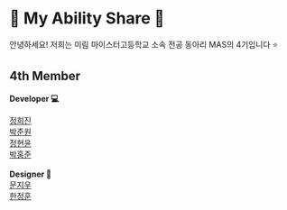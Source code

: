 # 💛 My Ability Share 🐤

안녕하세요! 저희는 미림 마이스터고등학교 소속 전공 동아리 MAS의 4기입니다 ⭐ <br>

## 4th Member

<strong>Developer 💻</strong>  
<div markdown="1">
  <a href="https://github.com/hjzhhhj">정희진</a><br>
  <a href="https://github.com/nck90">박준원</a><br>
  <a href="https://github.com/Hyjung07">정현윤</a><br>
  <a href="https://github.com/hJun-KR">박홍준</a>
</div>  
<br>
<strong>Designer 🎨</strong><br>
<div markdown="1">
  <a href="https://github.com/">문지우</a><br>
  <a href="https://github.com/">한정훈</a>  
</div>
